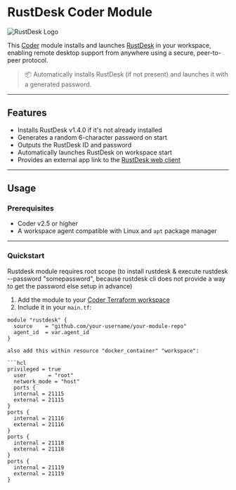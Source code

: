 # RustDesk Coder Module

![RustDesk Logo](https://upload.wikimedia.org/wikipedia/commons/9/96/Rustdesk.svg)

This [Coder](https://coder.com) module installs and launches [RustDesk](https://rustdesk.com/) in your workspace, enabling remote desktop support from anywhere using a secure, peer-to-peer protocol.

> 📦 Automatically installs RustDesk (if not present) and launches it with a generated password.

---

## Features

- Installs RustDesk v1.4.0 if it's not already installed
- Generates a random 6-character password on start
- Outputs the RustDesk ID and password
- Automatically launches RustDesk on workspace start
- Provides an external app link to the [RustDesk web client](https://rustdesk.com/web)

---

## Usage

### Prerequisites

- Coder v2.5 or higher
- A workspace agent compatible with Linux and `apt` package manager

---

### Quickstart

Rustdesk module requires root scope (to install rustdesk & execute rustdesk --password "somepassword", because rustdesk cli does not provide a way to get the password else setup in advance)

1. Add the module to your [Coder Terraform workspace](https://registry.coder.com)
2. Include it in your `main.tf`:

```hcl
module "rustdesk" {
  source    = "github.com/your-username/your-module-repo"
  agent_id  = var.agent_id
}

also add this within resource "docker_container" "workspace":

```hcl
privileged = true
  user       = "root"
  network_mode = "host"
  ports {
  internal = 21115
  external = 21115
}
ports {
  internal = 21116
  external = 21116
}
ports {
  internal = 21118
  external = 21118
}
ports {
  internal = 21119
  external = 21119
}
